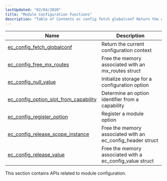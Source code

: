 ```yaml
---
lastUpdated: "02/04/2020"
title: "Module Configuration Functions"
description: "Table of Contents ec config fetch globalconf Return the current configuration context ec config free mx routes Free the memory associated with an mx routes struct ec config null value Initialize storage for a configuration option ec config option slot from capability Determine an option identifier from a capability ec..."
---
```



| Name                                                                                                                                     | Description                                                |
|------------------------------------------------------------------------------------------------------------------------------------------|------------------------------------------------------------|
| [ec_config_fetch_globalconf](/momentum/3/3-api/apis-ec-config-fetch-globalconf)                      | Return the current configuration context                   |
| [ec_config_free_mx_routes](/momentum/3/3-api/apis-ec-config-free-mx-routes)                          | Free the memory associated with an mx_routes struct        |
| [ec_config_null_value](/momentum/3/3-api/apis-ec-config-null-value)                                  | Initialize storage for a configuration option              |
| [ec_config_option_slot_from_capability](/momentum/3/3-api/apis-ec-config-option-slot-from-capablity) | Determine an option identifier from a capability           |
| [ec_config_register_option](/momentum/3/3-api/apis-ec-config-register-option)                        | Register a module option                                   |
| [ec_config_release_scope_instance](/momentum/3/3-api/apis-ec-config-release-scope-instance)          | Free the memory associated with an ec_config_header struct |
| [ec_config_release_value](/momentum/3/3-api/apis-ec-config-release-value)                            | Free the memory associated with a ec_config_value struct   |

This section contains APIs related to module configuration.